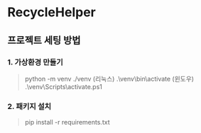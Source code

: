 # RecycleHelper

## 프로젝트 세팅 방법

### 1. 가상환경 만들기
> python -m venv ./venv
> (리눅스) .\venv\bin\activate
> (윈도우) .\venv\Scripts\activate.ps1

### 2. 패키지 설치
> pip install -r requirements.txt